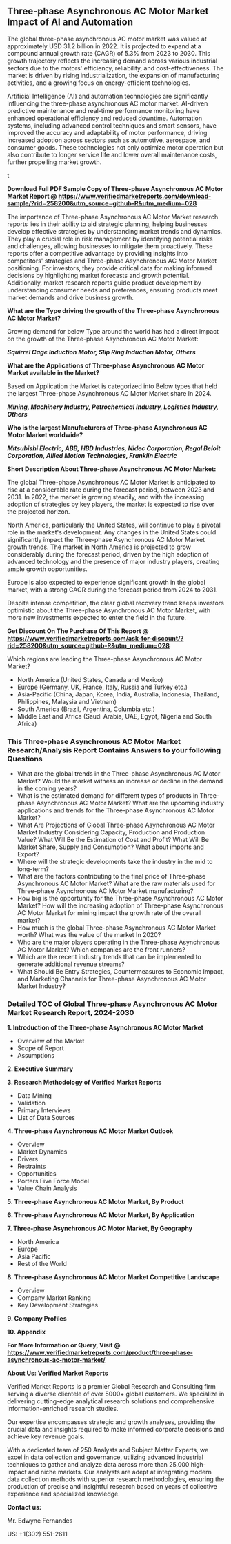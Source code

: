 <h2>Three-phase Asynchronous AC Motor Market Impact of AI and Automation</h2><p>The global three-phase asynchronous AC motor market was valued at approximately USD 31.2 billion in 2022. It is projected to expand at a compound annual growth rate (CAGR) of 5.3% from 2023 to 2030. This growth trajectory reflects the increasing demand across various industrial sectors due to the motors' efficiency, reliability, and cost-effectiveness. The market is driven by rising industrialization, the expansion of manufacturing activities, and a growing focus on energy-efficient technologies.</p><p>Artificial Intelligence (AI) and automation technologies are significantly influencing the three-phase asynchronous AC motor market. AI-driven predictive maintenance and real-time performance monitoring have enhanced operational efficiency and reduced downtime. Automation systems, including advanced control techniques and smart sensors, have improved the accuracy and adaptability of motor performance, driving increased adoption across sectors such as automotive, aerospace, and consumer goods. These technologies not only optimize motor operation but also contribute to longer service life and lower overall maintenance costs, further propelling market growth.</p>t</p><p id="" class=""><strong>Download Full PDF Sample Copy of Three-phase Asynchronous AC Motor Market Report @ <a href="https://www.verifiedmarketreports.com/download-sample/?rid=258200&utm_source=github-R&utm_medium=028" target="_blank">https://www.verifiedmarketreports.com/download-sample/?rid=258200&utm_source=github-R&utm_medium=028</a></strong></p><p>The importance of&nbsp;Three-phase Asynchronous AC Motor Market research reports lies in their ability to aid strategic planning, helping businesses develop effective strategies by understanding market trends and dynamics. They play a crucial role in risk management by identifying potential risks and challenges, allowing businesses to mitigate them proactively. These reports offer a competitive advantage by providing insights into competitors' strategies and Three-phase Asynchronous AC Motor Market positioning. For investors, they provide critical data for making informed decisions by highlighting market forecasts and growth potential. Additionally, market research reports guide product development by understanding consumer needs and preferences, ensuring products meet market demands and drive business growth.</p><p><strong>What are the&nbsp;Type driving the growth of the Three-phase Asynchronous AC Motor Market?</strong></p><p id="" class="">Growing demand for below Type around the world has had a direct impact on the growth of the Three-phase Asynchronous AC Motor Market:</p><em><strong>Squirrel Cage Induction Motor, Slip Ring Induction Motor, Others</strong></em></p><strong>What are the&nbsp;Applications&nbsp;of Three-phase Asynchronous AC Motor Market available in the Market?</strong></p><p id="" class="">Based on Application the Market is categorized into Below types that held the largest Three-phase Asynchronous AC Motor Market share In 2024.</p><em><strong>Mining, Machinery Industry, Petrochemical Industry, Logistics Industry, Others</strong></em></p><strong>Who is the largest Manufacturers of Three-phase Asynchronous AC Motor Market worldwide?</strong></p><p><em><strong>Mitsubishi Electric, ABB, HBD Industries, Nidec Corporation, Regal Beloit Corporation, Allied Motion Technologies, Franklin Electric</strong></em></p><p id="" class=""><strong>Short Description About Three-phase Asynchronous AC Motor Market:</strong></p><p>The global Three-phase Asynchronous AC Motor Market is anticipated to rise at a considerable rate during the forecast period, between 2023 and 2031. In 2022, the market is growing steadily, and with the increasing adoption of strategies by key players, the market is expected to rise over the projected horizon.</p><p>North America, particularly the United States, will continue to play a pivotal role in the market's development. Any changes in the United States could significantly impact the Three-phase Asynchronous AC Motor Market growth trends. The market in North America is projected to grow considerably during the forecast period, driven by the high adoption of advanced technology and the presence of major industry players, creating ample growth opportunities.</p><p>Europe is also expected to experience significant growth in the global market, with a strong CAGR during the forecast period from 2024 to 2031.</p><p>Despite intense competition, the clear global recovery trend keeps investors optimistic about the Three-phase Asynchronous AC Motor Market, with more new investments expected to enter the field in the future.</p><p id="" class=""><strong>Get Discount On The Purchase Of This Report @ <a href="https://www.verifiedmarketreports.com/ask-for-discount/?rid=258200&utm_source=github-R&utm_medium=028" target="_blank">https://www.verifiedmarketreports.com/ask-for-discount/?rid=258200&utm_source=github-R&utm_medium=028</a></strong></p>Which regions are leading the Three-phase Asynchronous AC Motor Market?</p><ul><li>North America (United States, Canada and Mexico)</li><li>Europe (Germany, UK, France, Italy, Russia and Turkey etc.)</li><li>Asia-Pacific (China, Japan, Korea, India, Australia, Indonesia, Thailand, Philippines, Malaysia and Vietnam)</li><li>South America (Brazil, Argentina, Columbia etc.)</li><li>Middle East and Africa (Saudi Arabia, UAE, Egypt, Nigeria and South Africa)</li></ul><h3 id="" class="">This Three-phase Asynchronous AC Motor Market Research/Analysis Report Contains Answers to your following Questions</h3><ul><li>What are the global trends in the Three-phase Asynchronous AC Motor Market? Would the market witness an increase or decline in the demand in the coming years?</li><li>What is the estimated demand for different types of products in Three-phase Asynchronous AC Motor Market? What are the upcoming industry applications and trends for the Three-phase Asynchronous AC Motor Market?</li><li>What Are Projections of Global Three-phase Asynchronous AC Motor Market Industry Considering Capacity, Production and Production Value? What Will Be the Estimation of Cost and Profit? What Will Be Market Share, Supply and Consumption? What about imports and Export?</li><li>Where will the strategic developments take the industry in the mid to long-term?</li><li>What are the factors contributing to the final price of Three-phase Asynchronous AC Motor Market? What are the raw materials used for Three-phase Asynchronous AC Motor Market manufacturing?</li><li>How big is the opportunity for the Three-phase Asynchronous AC Motor Market? How will the increasing adoption of Three-phase Asynchronous AC Motor Market for mining impact the growth rate of the overall market?</li><li>How much is the global Three-phase Asynchronous AC Motor Market worth? What was the value of the market In 2020?</li><li>Who are the major players operating in the Three-phase Asynchronous AC Motor Market? Which companies are the front runners?</li><li>Which are the recent industry trends that can be implemented to generate additional revenue streams?</li><li>What Should Be Entry Strategies, Countermeasures to Economic Impact, and Marketing Channels for Three-phase Asynchronous AC Motor Market Industry?</li></ul><h3 id="" class="">Detailed TOC of Global Three-phase Asynchronous AC Motor Market Research Report, 2024-2030</h3><p id="" class=""><strong>1. Introduction of the Three-phase Asynchronous AC Motor Market</strong></p><ul><li>Overview of the Market</li><li>Scope of Report</li><li>Assumptions</li></ul><p id="" class=""><strong>2. Executive Summary</strong></p><p id="" class=""><strong>3. Research Methodology of Verified Market Reports</strong></p><ul><li>Data Mining</li><li>Validation</li><li>Primary Interviews</li><li>List of Data Sources</li></ul><p id="" class=""><strong>4. Three-phase Asynchronous AC Motor Market Outlook</strong></p><ul><li>Overview</li><li>Market Dynamics</li><li>Drivers</li><li>Restraints</li><li>Opportunities</li><li>Porters Five Force Model</li><li>Value Chain Analysis</li></ul><p id="" class=""><strong>5. Three-phase Asynchronous AC Motor Market, By Product</strong></p><p id="" class=""><strong>6. Three-phase Asynchronous AC Motor Market, By Application</strong></p><p id="" class=""><strong>7. Three-phase Asynchronous AC Motor Market, By Geography</strong></p><ul><li>North America</li><li>Europe</li><li>Asia Pacific</li><li>Rest of the World</li></ul><p id="" class=""><strong>8. Three-phase Asynchronous AC Motor Market Competitive Landscape</strong></p><ul><li>Overview</li><li>Company Market Ranking</li><li>Key Development Strategies</li></ul><p id="" class=""><strong>9. Company Profiles</strong></p><p id="" class=""><strong>10. Appendix</strong></p><p id="" class=""><strong>For More Information or Query, Visit @ <a href="https://www.verifiedmarketreports.com/product/three-phase-asynchronous-ac-motor-market/" target="_blank">https://www.verifiedmarketreports.com/product/three-phase-asynchronous-ac-motor-market/</a></strong></p><p id="" class=""><strong>About Us: Verified Market Reports</strong></p><p id="" class="">Verified Market Reports is a premier Global Research and Consulting firm serving a diverse clientele of over 5000+ global customers. We specialize in delivering cutting-edge analytical research solutions and comprehensive information-enriched research studies.</p><p id="" class="">Our expertise encompasses strategic and growth analyses, providing the crucial data and insights required to make informed corporate decisions and achieve key revenue goals.</p><p id="" class="">With a dedicated team of 250 Analysts and Subject Matter Experts, we excel in data collection and governance, utilizing advanced industrial techniques to gather and analyze data across more than 25,000 high-impact and niche markets. Our analysts are adept at integrating modern data collection methods with superior research methodologies, ensuring the production of precise and insightful research based on years of collective experience and specialized knowledge.</p><p id="" class=""><strong>Contact us:</strong></p><p id="" class="">Mr. Edwyne Fernandes</p><p id="" class="">US: +1(302) 551-2611</p>